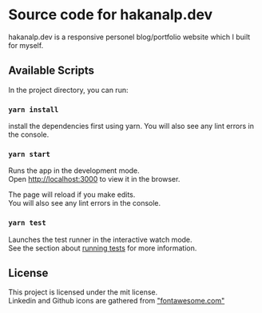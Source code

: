 # Source code for hakanalp.dev

hakanalp.dev is a responsive personel blog/portfolio website which I built for myself.

## Available Scripts

In the project directory, you can run:

### `yarn install`

install the dependencies first using yarn.
You will also see any lint errors in the console.

### `yarn start`

Runs the app in the development mode.\
Open [http://localhost:3000](http://localhost:3000) to view it in the browser.

The page will reload if you make edits.\
You will also see any lint errors in the console.

### `yarn test`

Launches the test runner in the interactive watch mode.\
See the section about [running tests](https://facebook.github.io/create-react-app/docs/running-tests) for more information.

## License
This project is licensed under the mit license.\
Linkedin and Github icons are gathered from ["fontawesome.com"](https://fontawesome.com/)
